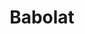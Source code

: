 ---
id: babolat
parent: /wiki/racchette/
permalink: /wiki/racchette/babolat/
image: /images/wiki/brands/babolat.webp
title: Babolat
brand: babolat
marca: babolat
description: Storico brand Francese fondato a fine ‘800, storicamente associato al tennis e al suo atleta di punta Rafa Nadal, produce racchette da padel principalmente votate alla fase offensiva del gioco, e sponsorizza l’attuale Numero 1 del Ranking World Padel Tour Juan Lebron.
---